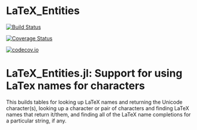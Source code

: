 # LaTeX_Entities

[![Build Status](https://travis-ci.org/ScottPJones/LaTeX_Entities.jl.svg?branch=master)](https://travis-ci.org/ScottPJones/LaTeX_Entities.jl)

[![Coverage Status](https://coveralls.io/repos/ScottPJones/LaTeX_Entities.jl/badge.svg?branch=master&service=github)](https://coveralls.io/github/ScottPJones/LaTeX_Entities.jl?branch=master)

[![codecov.io](http://codecov.io/github/ScottPJones/LaTeX_Entities.jl/coverage.svg?branch=master)](http://codecov.io/github/ScottPJones/LaTeX_Entities.jl?branch=master)

LaTeX_Entities.jl: Support for using LaTex names for characters
====================================================================

This builds tables for looking up LaTeX names and returning the Unicode character(s),
looking up a character or pair of characters and finding LaTeX names that return it/them,
and finding all of the LaTeX name completions for a particular string, if any.

